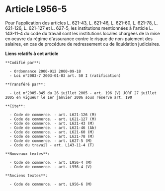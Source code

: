 # Article L956-5

Pour l'application des articles L. 621-43, L. 621-46, L. 621-60, L. 621-78, L. 621-126, L. 621-127 et L. 627-5, les
institutions mentionnées à l'article L. 143-11-4 du code du travail sont les institutions locales chargées de la mise en
oeuvre du régime d'assurance contre le risque de non-paiement des salaires, en cas de procédure de redressement ou de
liquidation judiciaires.

**Liens relatifs à cet article**

	**Codifié par**:

	  - Ordonnance 2000-912 2000-09-18
	  - Loi n°2003-7 2003-01-03 art. 50 I (ratification)

	**Transféré par**:

	  - Loi n°2005-845 du 26 juillet 2005 - art. 196 (V) JORF 27 juillet 2005 en vigueur le 1er janvier 2006 sous réserve art. 190

	**Cite**:

	  - Code de commerce. - art. L621-126 (M)
	  - Code de commerce. - art. L621-127 (M)
	  - Code de commerce. - art. L621-43 (M)
	  - Code de commerce. - art. L621-46 (Ab)
	  - Code de commerce. - art. L621-60 (M)
	  - Code de commerce. - art. L621-78 (M)
	  - Code de commerce. - art. L627-5 (M)
	  - Code du travail - art. L143-11-4 (T)

	**Nouveaux textes**:

	  - Code de commerce. - art. L956-4 (M)
	  - Code de commerce. - art. L956-4 (V)

	**Anciens textes**:

	  - Code de commerce. - art. L956-6 (M)
